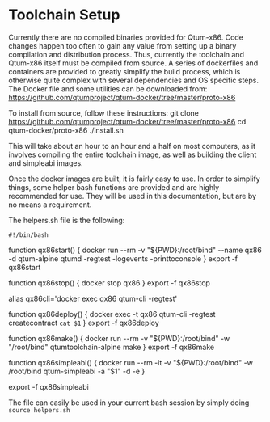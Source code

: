 # Toolchain Setup

Currently there are no compiled binaries provided for Qtum-x86. Code changes happen too often to gain any value from setting up a binary compilation and distribution process. Thus, currently the toolchain and Qtum-x86 itself must be compiled from source. A series of dockerfiles and containers are provided to greatly simplify the build process, which is otherwise quite complex with several dependencies and OS specific steps. The Docker file and some utilities can be downloaded from: https://github.com/qtumproject/qtum-docker/tree/master/proto-x86

To install from source, follow these instructions:
    git clone https://github.com/qtumproject/qtum-docker/tree/master/proto-x86
    cd qtum-docker/proto-x86
    ./install.sh

This will take about an hour to an hour and a half on most computers, as it involves compiling the entire toolchain image, as well as building the client and simpleabi images. 

Once the docker images are built, it is fairly easy to use. In order to simplify things, some helper bash functions are provided and are highly recommended for use. They will be used in this documentation, but are by no means a requirement. 

The helpers.sh file is the following:

    #!/bin/bash
function qx86start() {
    docker run --rm -v "${PWD}:/root/bind" --name qx86 -d qtum-alpine qtumd -regtest -logevents -printtoconsole
}
export -f qx86start

function qx86stop() {
    docker stop qx86
}
export -f qx86stop

alias qx86cli='docker  exec qx86 qtum-cli -regtest'

function qx86deploy() {
    docker exec -t qx86 qtum-cli -regtest createcontract `cat $1`
}
export -f qx86deploy

function qx86make() {
    docker run --rm -v "${PWD}:/root/bind" -w "/root/bind" qtumtoolchain-alpine make
}
export -f qx86make

function qx86simpleabi() {
    docker run --rm -it -v "${PWD}:/root/bind" -w /root/bind qtum-simpleabi -a "$1" -d -e
}

export -f qx86simpleabi


The file can easily be used in your current bash session by simply doing `source helpers.sh`






